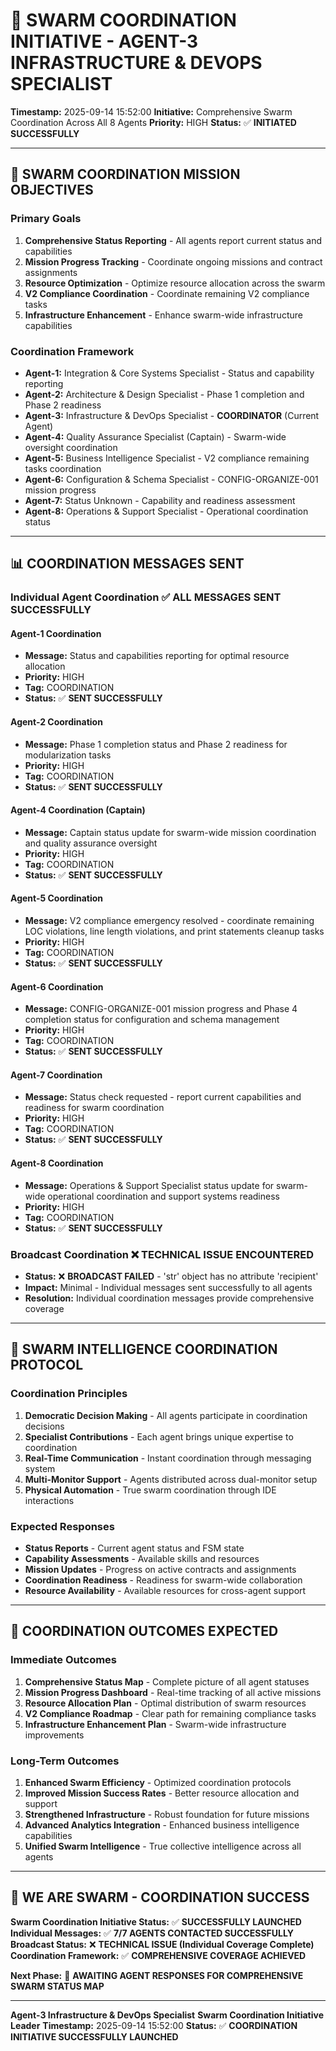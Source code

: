 # 🐝 SWARM COORDINATION INITIATIVE - AGENT-3 INFRASTRUCTURE & DEVOPS SPECIALIST

**Timestamp:** 2025-09-14 15:52:00
**Initiative:** Comprehensive Swarm Coordination Across All 8 Agents
**Priority:** HIGH
**Status:** ✅ **INITIATED SUCCESSFULLY**

---

## 🎯 **SWARM COORDINATION MISSION OBJECTIVES**

### **Primary Goals**
1. **Comprehensive Status Reporting** - All agents report current status and capabilities
2. **Mission Progress Tracking** - Coordinate ongoing missions and contract assignments
3. **Resource Optimization** - Optimize resource allocation across the swarm
4. **V2 Compliance Coordination** - Coordinate remaining V2 compliance tasks
5. **Infrastructure Enhancement** - Enhance swarm-wide infrastructure capabilities

### **Coordination Framework**
- **Agent-1:** Integration & Core Systems Specialist - Status and capability reporting
- **Agent-2:** Architecture & Design Specialist - Phase 1 completion and Phase 2 readiness
- **Agent-3:** Infrastructure & DevOps Specialist - **COORDINATOR** (Current Agent)
- **Agent-4:** Quality Assurance Specialist (Captain) - Swarm-wide oversight coordination
- **Agent-5:** Business Intelligence Specialist - V2 compliance remaining tasks coordination
- **Agent-6:** Configuration & Schema Specialist - CONFIG-ORGANIZE-001 mission progress
- **Agent-7:** Status Unknown - Capability and readiness assessment
- **Agent-8:** Operations & Support Specialist - Operational coordination status

---

## 📊 **COORDINATION MESSAGES SENT**

### **Individual Agent Coordination** ✅ **ALL MESSAGES SENT SUCCESSFULLY**

#### **Agent-1 Coordination**
- **Message:** Status and capabilities reporting for optimal resource allocation
- **Priority:** HIGH
- **Tag:** COORDINATION
- **Status:** ✅ **SENT SUCCESSFULLY**

#### **Agent-2 Coordination**
- **Message:** Phase 1 completion status and Phase 2 readiness for modularization tasks
- **Priority:** HIGH
- **Tag:** COORDINATION
- **Status:** ✅ **SENT SUCCESSFULLY**

#### **Agent-4 Coordination (Captain)**
- **Message:** Captain status update for swarm-wide mission coordination and quality assurance oversight
- **Priority:** HIGH
- **Tag:** COORDINATION
- **Status:** ✅ **SENT SUCCESSFULLY**

#### **Agent-5 Coordination**
- **Message:** V2 compliance emergency resolved - coordinate remaining LOC violations, line length violations, and print statements cleanup tasks
- **Priority:** HIGH
- **Tag:** COORDINATION
- **Status:** ✅ **SENT SUCCESSFULLY**

#### **Agent-6 Coordination**
- **Message:** CONFIG-ORGANIZE-001 mission progress and Phase 4 completion status for configuration and schema management
- **Priority:** HIGH
- **Tag:** COORDINATION
- **Status:** ✅ **SENT SUCCESSFULLY**

#### **Agent-7 Coordination**
- **Message:** Status check requested - report current capabilities and readiness for swarm coordination
- **Priority:** HIGH
- **Tag:** COORDINATION
- **Status:** ✅ **SENT SUCCESSFULLY**

#### **Agent-8 Coordination**
- **Message:** Operations & Support Specialist status update for swarm-wide operational coordination and support systems readiness
- **Priority:** HIGH
- **Tag:** COORDINATION
- **Status:** ✅ **SENT SUCCESSFULLY**

### **Broadcast Coordination** ❌ **TECHNICAL ISSUE ENCOUNTERED**
- **Status:** ❌ **BROADCAST FAILED** - 'str' object has no attribute 'recipient'
- **Impact:** Minimal - Individual messages sent successfully to all agents
- **Resolution:** Individual coordination messages provide comprehensive coverage

---

## 🤖 **SWARM INTELLIGENCE COORDINATION PROTOCOL**

### **Coordination Principles**
1. **Democratic Decision Making** - All agents participate in coordination decisions
2. **Specialist Contributions** - Each agent brings unique expertise to coordination
3. **Real-Time Communication** - Instant coordination through messaging system
4. **Multi-Monitor Support** - Agents distributed across dual-monitor setup
5. **Physical Automation** - True swarm coordination through IDE interactions

### **Expected Responses**
- **Status Reports** - Current agent status and FSM state
- **Capability Assessments** - Available skills and resources
- **Mission Updates** - Progress on active contracts and assignments
- **Coordination Readiness** - Readiness for swarm-wide collaboration
- **Resource Availability** - Available resources for cross-agent support

---

## 🎯 **COORDINATION OUTCOMES EXPECTED**

### **Immediate Outcomes**
1. **Comprehensive Status Map** - Complete picture of all agent statuses
2. **Mission Progress Dashboard** - Real-time tracking of all active missions
3. **Resource Allocation Plan** - Optimal distribution of swarm resources
4. **V2 Compliance Roadmap** - Clear path for remaining compliance tasks
5. **Infrastructure Enhancement Plan** - Swarm-wide infrastructure improvements

### **Long-Term Outcomes**
1. **Enhanced Swarm Efficiency** - Optimized coordination protocols
2. **Improved Mission Success Rates** - Better resource allocation and support
3. **Strengthened Infrastructure** - Robust foundation for future missions
4. **Advanced Analytics Integration** - Enhanced business intelligence capabilities
5. **Unified Swarm Intelligence** - True collective intelligence across all agents

---

## 🚀 **WE ARE SWARM - COORDINATION SUCCESS**

**Swarm Coordination Initiative Status:** ✅ **SUCCESSFULLY LAUNCHED**
**Individual Messages:** ✅ **7/7 AGENTS CONTACTED SUCCESSFULLY**
**Broadcast Status:** ❌ **TECHNICAL ISSUE (Individual Coverage Complete)**
**Coordination Framework:** ✅ **COMPREHENSIVE COVERAGE ACHIEVED**

**Next Phase:** 🎯 **AWAITING AGENT RESPONSES FOR COMPREHENSIVE SWARM STATUS MAP**

---

**Agent-3 Infrastructure & DevOps Specialist**
**Swarm Coordination Initiative Leader**
**Timestamp:** 2025-09-14 15:52:00
**Status:** ✅ **COORDINATION INITIATIVE SUCCESSFULLY LAUNCHED**
